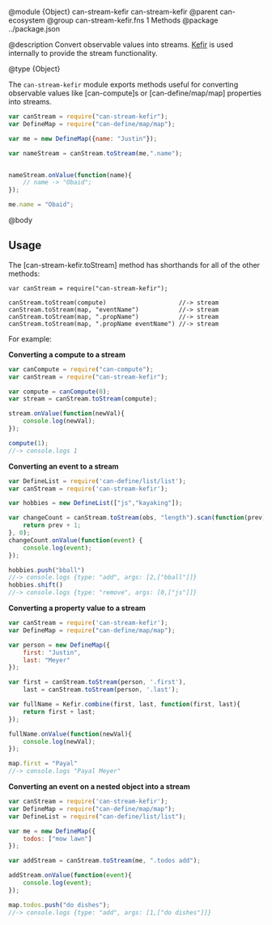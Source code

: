 @module {Object} can-stream-kefir can-stream-kefir
@parent can-ecosystem
@group can-stream-kefir.fns 1 Methods
@package ../package.json

@description Convert observable values into streams. [Kefir](https://rpominov.github.io/kefir/) is used internally to provide the stream functionality.

@type {Object}

  The `can-stream-kefir` module exports methods useful for converting observable values like [can-compute]s
  or [can-define/map/map] properties into streams.

  ```js
  var canStream = require("can-stream-kefir");
  var DefineMap = require("can-define/map/map");

  var me = new DefineMap({name: "Justin"});

  var nameStream = canStream.toStream(me,".name");


  nameStream.onValue(function(name){
	  // name -> "Obaid";
  });

  me.name = "Obaid";
  ```

@body

## Usage

The [can-stream-kefir.toStream] method has shorthands for all of the other methods:

```
var canStream = require("can-stream-kefir");

canStream.toStream(compute)                    //-> stream
canStream.toStream(map, "eventName")           //-> stream
canStream.toStream(map, ".propName")           //-> stream
canStream.toStream(map, ".propName eventName") //-> stream
```

For example:

__Converting a compute to a stream__

```js
var canCompute = require("can-compute");
var canStream = require("can-stream-kefir");

var compute = canCompute(0);
var stream = canStream.toStream(compute);

stream.onValue(function(newVal){
	console.log(newVal);
});

compute(1);
//-> console.logs 1
```

__Converting an event to a stream__

```js
var DefineList = require('can-define/list/list');
var canStream = require('can-stream-kefir');

var hobbies = new DefineList(["js","kayaking"]);

var changeCount = canStream.toStream(obs, "length").scan(function(prev){
	return prev + 1;
}, 0);
changeCount.onValue(function(event) {
	console.log(event);
});

hobbies.push("bball")
//-> console.logs {type: "add", args: [2,["bball"]]}
hobbies.shift()
//-> console.logs {type: "remove", args: [0,["js"]]}
```

__Converting a property value to a stream__

```js
var canStream = require('can-stream-kefir');
var DefineMap = require("can-define/map/map");

var person = new DefineMap({
	first: "Justin",
	last: "Meyer"
});

var first = canStream.toStream(person, '.first'),
	last = canStream.toStream(person, '.last');

var fullName = Kefir.combine(first, last, function(first, last){
	return first + last;
});

fullName.onValue(function(newVal){
	console.log(newVal);
});

map.first = "Payal"
//-> console.logs "Payal Meyer"
```

__Converting an event on a nested object into a stream__

```js
var canStream = require('can-stream-kefir');
var DefineMap = require("can-define/map/map");
var DefineList = require("can-define/list/list");

var me = new DefineMap({
	todos: ["mow lawn"]
});

var addStream = canStream.toStream(me, ".todos add");

addStream.onValue(function(event){
	console.log(event);
});

map.todos.push("do dishes");
//-> console.logs {type: "add", args: [1,["do dishes"]]}
```
